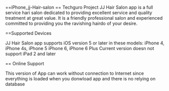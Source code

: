 ==iPhone_jj-Hair-salon
== Techguro Project 
JJ Hair Salon app is a full service hari salon dedicated to providing excellent service and quality treatment at great value. It is a friendly professional salon and experienced committed to providing you the ravishing hairdo of your desire.

==Supported Devices

JJ Hair Salon app supports iOS version 5 or later in these models:
iPhone 4, iPhone 4s, iPhone 5
iPhone 6, iPhone 6 Plus
Current version doesn not support iPad 2 and later

== Online Support

This version of App can work without connection to Internet since everything is loaded when you donwload app and there is no relying on database
